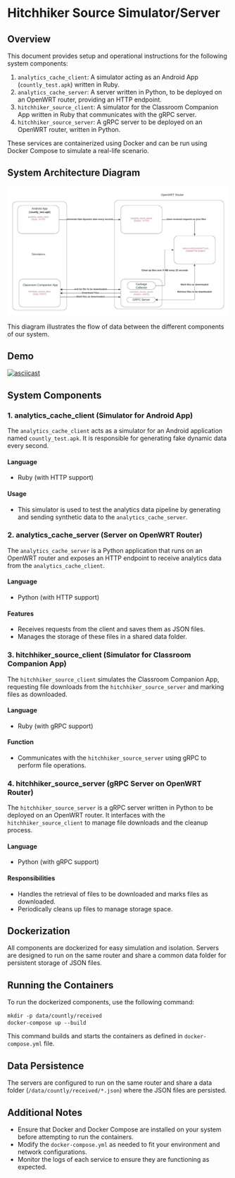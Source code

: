 # Hitchhiker Source Simulator/Server

## Overview
This document provides setup and operational instructions for the following system components:

1. `analytics_cache_client`: A simulator acting as an Android App (`countly_test.apk`) written in Ruby.
2. `analytics_cache_server`: A server written in Python, to be deployed on an OpenWRT router, providing an HTTP endpoint.
3. `hitchhiker_source_client`: A simulator for the Classroom Companion App written in Ruby that communicates with the gRPC server.
4. `hitchhiker_source_server`: A gRPC server to be deployed on an OpenWRT router, written in Python.

These services are containerized using Docker and can be run using Docker Compose to simulate a real-life scenario.

## System Architecture Diagram

![System Architecture](docs/system-architecture-diagram.jpeg)

This diagram illustrates the flow of data between the different components of our system.


## Demo

[![asciicast](https://asciinema.org/a/SPlyJV9jEB3dN8TueogB8fIbw.svg)](https://asciinema.org/a/SPlyJV9jEB3dN8TueogB8fIbw)


## System Components

### 1. analytics_cache_client (Simulator for Android App)
The `analytics_cache_client` acts as a simulator for an Android application named `countly_test.apk`. It is responsible for generating fake dynamic data every second.

#### Language
- Ruby (with HTTP support)

#### Usage
- This simulator is used to test the analytics data pipeline by generating and sending synthetic data to the `analytics_cache_server`.

### 2. analytics_cache_server (Server on OpenWRT Router)
The `analytics_cache_server` is a Python application that runs on an OpenWRT router and exposes an HTTP endpoint to receive analytics data from the `analytics_cache_client`.

#### Language
- Python (with HTTP support)

#### Features
- Receives requests from the client and saves them as JSON files.
- Manages the storage of these files in a shared data folder.

### 3. hitchhiker_source_client (Simulator for Classroom Companion App)
The `hitchhiker_source_client` simulates the Classroom Companion App, requesting file downloads from the `hitchhiker_source_server` and marking files as downloaded.

#### Language
- Ruby (with gRPC support)

#### Function
- Communicates with the `hitchhiker_source_server` using gRPC to perform file operations.

### 4. hitchhiker_source_server (gRPC Server on OpenWRT Router)
The `hitchhiker_source_server` is a gRPC server written in Python to be deployed on an OpenWRT router. It interfaces with the `hitchhiker_source_client` to manage file downloads and the cleanup process.

#### Language
- Python (with gRPC support)

#### Responsibilities
- Handles the retrieval of files to be downloaded and marks files as downloaded.
- Periodically cleans up files to manage storage space.

## Dockerization
All components are dockerized for easy simulation and isolation. Servers are designed to run on the same router and share a common data folder for persistent storage of JSON files.

## Running the Containers
To run the dockerized components, use the following command:

```
mkdir -p data/countly/received
docker-compose up --build
```

This command builds and starts the containers as defined in `docker-compose.yml` file.

## Data Persistence
The servers are configured to run on the same router and share a data folder (`/data/countly/received/*.json`) where the JSON files are persisted.

## Additional Notes
- Ensure that Docker and Docker Compose are installed on your system before attempting to run the containers.
- Modify the `docker-compose.yml` as needed to fit your environment and network configurations.
- Monitor the logs of each service to ensure they are functioning as expected.

